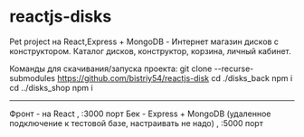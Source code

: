 # reactjs-disks

Pet project на React,Express + MongoDB - Интернет магазин дисков с конструктором. 
Каталог дисков, конструктор, корзина, личный кабинет.

Команды для скачивания/запуска проекта:
git clone --recurse-submodules https://github.com/bistriy54/reactjs-disk
cd ./disks_back
npm i
cd ../disks_shop
npm i

-----
Фронт - на React , :3000 порт
Бек - Express + MongoDB (удаленное подключение к тестовой базе, настраивать не надо) , :5000 порт
